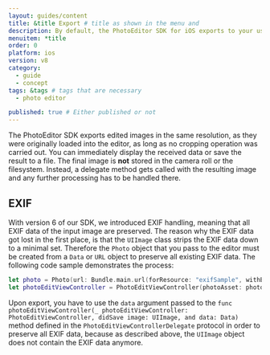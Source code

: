 ```yaml
---
layout: guides/content
title: &title Export # title as shown in the menu and
description: By default, the PhotoEditor SDK for iOS exports to your user's device. Learn how to disable the automatic download and export to a server instead.
menuitem: *title
order: 0
platform: ios
version: v8
category:
  - guide
  - concept
tags: &tags # tags that are necessary
  - photo editor

published: true # Either published or not
---
```



The PhotoEditor SDK exports edited images in the same resolution, as they were originally loaded into the editor, as long as no cropping operation was carried out. You can immediately display the received data or save the result to a file. The final image is **not** stored in the camera roll or the filesystem. Instead, a delegate method gets called with the resulting image and any further processing has to be handled there.

## EXIF

With version 6 of our SDK, we introduced EXIF handling, meaning that all EXIF data of the input image are preserved.
The reason why the EXIF data got lost in the first place, is that the `UIImage` class strips the EXIF data down to a minimal set.
Therefore the `Photo` object that you pass to the editor must be created from a `Data` or `URL` object to preserve all existing EXIF data. The following code sample demonstrates the process:

```swift
let photo = Photo(url: Bundle.main.url(forResource: "exifSample", withExtension: "jpg")!)
let photoEditViewController = PhotoEditViewController(photoAsset: photo)
```

Upon export, you have to use the `data` argument passed to the `func photoEditViewController(_ photoEditViewController: PhotoEditViewController, didSave image: UIImage, and data: Data)` method defined in the `PhotoEditViewControllerDelegate` protocol in order to preserve all EXIF data, because as described above, the `UIImage` object does not contain the EXIF data anymore.
